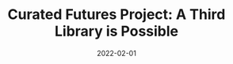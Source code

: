 ---
clir_id: pub179
layout: report
title: "Curated Futures Project: A Third Library is Possible"
seo:
  type: Report
isbn: 
eric: 
doi: 
subjects: 
authors: 
    - Day, Faithe
    - Smith, Synatra
    - Eyre, Jodi Reeves 
    - MacLachlan, John 
    - Williford, Christa
date: 2022-02-01
html_only: true
description: "The [Curated Futures Project](https://futures.clir.org/) is a guide for professionals in galleries, libraries, archives, and museums to navigate beyond discussions of decolonizing collecting institutions to begin taking practical steps to enact change.


Organized and edited by CLIR [Postdoctoral Fellows](https://postdoc.clir.org/) and alumni Faithe Day, Synatra Smith, Jodi Reeves Eyre, John MacLachlan, and Christa Williford, the project is the first in a series of collaborations that respond to the theme, “A Third Library is Possible.” The theme draws from the possibilities of the “third university,” a notion developed by la paperson in the book, *[A Third University is Possible](https://www.upress.umn.edu/book-division/books/a-third-university-is-possible)*.


Contributors to five collaborative projects use a variety of mediums, including podcasts, gaming, and mapping visualizations, to speculate about aligning academic libraries with social impact. The projects include:


* [Geographies of Engaged Digital Scholarship: Remaking Space and Place in the Academic Library](https://futures.clir.org/space-and-place/), by Rachel Starry, Marta Brunner, Matthew Sisk, and Sean Tennant

* [FLAME—Future Libraries, Archives, and Museums in Excavation—a Podcast Series](https://futures.clir.org/flame/), by Jennifer Grayburn, Petrouchka Moïse, Ece Turnator, and Laura Wilson

* [Game-Based Design for Inclusive and Accessible Digital Exhibits](https://futures.clir.org/game-based-design/), by Rebecca Y. Bayeck, Smiti Nathan, and Alex Wermer-Colan

* [Visualizing Scholarship as Social Change](https://futures.clir.org/scholarship-for-social-change/), by Justin Schell

* [The Third Library and the Commons](https://futures.clir.org/the-third-library-the-commons/), by Annie Johnson, Carrie Johnston, and Aditya Ranganath


The Curated Futures Project is the third installment of the CLIR Collaborative Writing Project; previous publications were [The Process of Discovery](https://doi.org/10.5281/zenodo.7805460) and [A Splendid Torch](https://doi.org/10.5281/zenodo.7805875). Unlike the earlier works, the current project’s authors began their work knowing that in-person engagement would be impossible."
files:
---